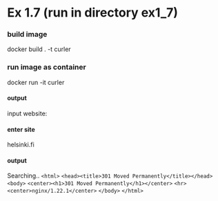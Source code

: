
# Ex 1.7 (run in directory ex1_7)

### build image
docker build . -t curler

### run image as container
docker run -it curler

#### output
input website:

#### enter site
helsinki.fi

#### output
Searching..
`<html>`
`<head><title>301 Moved Permanently</title></head>`
`<body>`
`<center><h1>301 Moved Permanently</h1></center>`
`<hr><center>nginx/1.22.1</center>`
`</body>`
`</html>`
